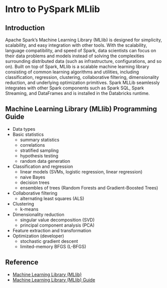 # Intro to PySpark MLlib

## Introduction

Apache Spark’s Machine Learning Library (MLlib) is designed for simplicity, scalability, and easy integration with other tools. With the scalability, language compatibility, and speed of Spark, data scientists can focus on their data problems and models instead of solving the complexities surrounding distributed data (such as infrastructure, configurations, and so on). Built on top of Spark, MLlib is a scalable machine learning library consisting of common learning algorithms and utilities, including classification, regression, clustering, collaborative filtering, dimensionality reduction, and underlying optimization primitives. Spark MLLib seamlessly integrates with other Spark components such as Spark SQL, Spark Streaming, and DataFrames and is installed in the Databricks runtime.

## Machine Learning Library (MLlib) Programming Guide

- Data types
- Basic statistics
    - summary statistics
    - correlations
    - stratified sampling
    - hypothesis testing
    - random data generation
- Classification and regression
    - linear models (SVMs, logistic regression, linear regression)
    - naive Bayes
    - decision trees
    - ensembles of trees (Random Forests and Gradient-Boosted Trees)
- Collaborative filtering
    - alternating least squares (ALS)
- Clustering
    - k-means
- Dimensionality reduction
    - singular value decomposition (SVD)
    - principal component analysis (PCA)
- Feature extraction and transformation
- Optimization (developer)
    - stochastic gradient descent
    - limited-memory BFGS (L-BFGS)

## Reference

- [Machine Learning Library (MLlib)](https://spark.apache.org/docs/0.9.0/mllib-guide.html)
- [Machine Learning Library (MLlib) Guide](https://spark.apache.org/docs/latest/ml-guide.html)
